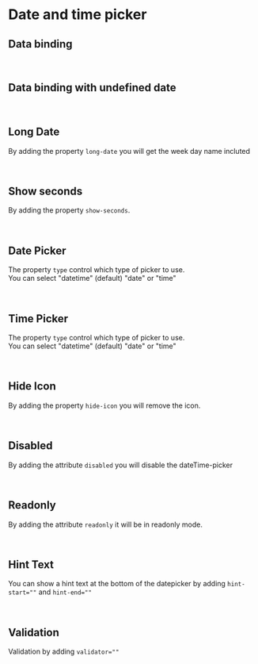 # Date and time picker

## Data binding

<hhl-live-editor title="" style="overflow:none" htmlCode='
    <template>
    <div class="flex items-center gap-8 flex-wrap"> 
          <H_date-picker autofocus label="Date" v-model="dato"></H_date-picker>
          <H_input readonly :model-value="formatDate(dato)" label="Value"></H_input>
    </div>
    </template>
    <script>
      // import { * as dateFormat } from "components/utils/dateFormat";
      const { dateFormat } = fakeImport;
      const dato = ref(new Date());
      function formatDate(date) {
            if (date) {
                  return dateFormat.D_01_dec_2021_HHMMSS(date); 
            } else {
                  return "undefined"
            }            
      }
      return { dato, formatDate }
    </script>
'>
</hhl-live-editor>

<br>

## Data binding with undefined date

<hhl-live-editor title="" htmlCode='
      <template>
      <div class="flex items-center gap-8 flex-wrap"> 
            <H_date-picker v-model="dato"/>
            </H_date-picker>
            <H_input readonly :model-value="formatDate(dato)" label="Value"></H_input>
      </div>
      </template>
      <script>
            // import { * as dateFormat } from "components/utils/dateFormat";
            const { dateFormat } = fakeImport;
            const dato = ref();
                  function formatDate(date) {
                  if (date) {
                        return dateFormat.D_01_dec_2021_HHMMSS(date); 
                  } else {
                        return "undefined"
                  }            
            }
            return { dato, formatDate }
      </script>
'>
</hhl-live-editor>

<br>

## Long Date

By adding the property `long-date` you will get the week day name incluted

<hhl-live-editor title="" htmlCode='
      <template>
      <div class="flex items-center gap-8 flex-wrap"> 
            <H_date-picker v-model="dato" long-date/>
            </H_date-picker>
            <H_input readonly :model-value="formatDate(dato)" label="Value"></H_input>
      </div>
      </template>
      <script>
            // import { * as dateFormat } from "components/utils/dateFormat";
            const { dateFormat } = fakeImport;
            const dato = ref(new Date());
            function formatDate(date) {
                  if (date) {
                        return dateFormat.D_01_dec_2021_HHMMSS(date); 
                  } else {
                        return "undefined"
                  }            
            }
            return { dato, formatDate }
      </script>
'>
</hhl-live-editor>

<br>

## Show seconds

By adding the property `show-seconds`.

<hhl-live-editor title="" htmlCode='
      <template>
      <div class="flex items-center gap-8 flex-wrap"> 
            <H_date-picker v-model="dato" show-seconds/>
            </H_date-picker>
            <H_input readonly :model-value="formatDate(dato)" label="Value"></H_input>
      </div>
      </template>
      <script>
            // import { * as dateFormat } from "components/utils/dateFormat";
            const { dateFormat } = fakeImport;
            const dato = ref();
                  function formatDate(date) {
                  if (date) {
                        return dateFormat.D_01_dec_2021_HHMMSS(date); 
                  } else {
                        return "undefined"
                  }            
            }
            return { dato, formatDate }
      </script>
'>
</hhl-live-editor>

<br>

## Date Picker

The property `type` control which type of picker to use.<br>
You can select "datetime" (default) "date" or "time"

<hhl-live-editor title="" htmlCode='
      <template>
      <div class="flex items-center gap-8 flex-wrap"> 
            <H_date-picker label="Date" v-model="dato" type="date"/>
            </H_date-picker>
            <H_input readonly :model-value="formatDate(dato)" label="Value"></H_input>
      </div>
      </template>
      <script>
            // import { * as dateFormat } from "components/utils/dateFormat";
            const { dateFormat } = fakeImport;
            const dato = ref(new Date());
                  function formatDate(date) {
                  if (date) {
                        return dateFormat.D_01_dec_2021_HHMMSS(date); 
                  } else {
                        return "undefined"
                  }            
            }
            return { dato, formatDate }
      </script>
'>
</hhl-live-editor>

<br>

## Time Picker

The property `type` control which type of picker to use.<br>
You can select "datetime" (default) "date" or "time"

<hhl-live-editor title="" htmlCode='
      <template>
      <div class="flex items-center gap-8 flex-wrap"> 
            <H_date-picker label="Date" v-model="dato" type="time"/>
            </H_date-picker>
            <H_input readonly :model-value="formatDate(dato)" label="Value"></H_input>
      </div>
      </template>
      <script>
            // import { * as dateFormat } from "components/utils/dateFormat";
            const { dateFormat } = fakeImport;
            const dato = ref(new Date());
                  function formatDate(date) {
                  if (date) {
                        return dateFormat.D_01_dec_2021_HHMMSS(date); 
                  } else {
                        return "undefined"
                  }            
            }
            return { dato, formatDate }
      </script>
'>
</hhl-live-editor>

<br>

## Hide Icon

By adding the property `hide-icon` you will remove the icon.

<hhl-live-editor title="" htmlCode='
      <template>
      <div class="flex items-center gap-8 flex-wrap"> 
            <H_date-picker label="Date" v-model="dato" hide-icon/>
            </H_date-picker>
            <H_input readonly :model-value="formatDate(dato)" label="Value"></H_input>
      </div>
      </template>
      <script>
            // import { * as dateFormat } from "components/utils/dateFormat";
            const { dateFormat } = fakeImport;
            const dato = ref(new Date());
                  function formatDate(date) {
                  if (date) {
                        return dateFormat.D_01_dec_2021_HHMMSS(date); 
                  } else {
                        return "undefined"
                  }            
            }
            return { dato, formatDate }
      </script>
'>
</hhl-live-editor>

<br>

## Disabled

By adding the attribute `disabled` you will disable the dateTime-picker

<hhl-live-editor title="" htmlCode='
      <template>
      <div class="flex items-center gap-8 flex-wrap"> 
            <H_date-picker label="Date" v-model="dato" disabled/>
            </H_date-picker>
            <H_input readonly :model-value="formatDate(dato)" label="Value"></H_input>
      </div>
      </template>
      <script>
            // import { * as dateFormat } from "components/utils/dateFormat";
            const { dateFormat } = fakeImport;
            const dato = ref(new Date());
                  function formatDate(date) {
                  if (date) {
                        return dateFormat.D_01_dec_2021_HHMMSS(date); 
                  } else {
                        return "undefined"
                  }            
            }
            return { dato, formatDate }
      </script>
'>
</hhl-live-editor>

<br>

## Readonly

By adding the attribute `readonly` it will be in readonly mode.

<hhl-live-editor title="" htmlCode='
      <template>
      <div class="flex items-center gap-8 flex-wrap"> 
            <H_date-picker label="Date" v-model="dato" readonly/>
            </H_date-picker>
            <H_input readonly :model-value="formatDate(dato)" label="Value"></H_input>
      </div>
      </template>
      <script>
            // import { * as dateFormat } from "components/utils/dateFormat";
            const { dateFormat } = fakeImport;
            const dato = ref(new Date());
                  function formatDate(date) {
                  if (date) {
                        return dateFormat.D_01_dec_2021_HHMMSS(date); 
                  } else {
                        return "undefined"
                  }            
            }
            return { dato, formatDate }
      </script>
'>
</hhl-live-editor>

<br>

## Hint Text

You can show a hint text at the bottom of the datepicker by adding `hint-start=""` and `hint-end=""`

<hhl-live-editor title="" htmlCode='
      <template>
      <div class="flex items-center gap-8 flex-wrap"> 
            <H_date-picker label="Date" v-model="dato" hint-start="hint-start." hint-end="hint-end."/>
            </H_date-picker>
            <H_input readonly :model-value="formatDate(dato)" label="Value"></H_input>
      </div>
      </template>
      <script>
            // import { * as dateFormat } from "components/utils/dateFormat";
            const { dateFormat } = fakeImport;
            const dato = ref(new Date());
                  function formatDate(date) {
                  if (date) {
                        return dateFormat.D_01_dec_2021_HHMMSS(date); 
                  } else {
                        return "undefined"
                  }            
            }
            return { dato, formatDate }
      </script>
'>
</hhl-live-editor>

<br>

## Validation

Validation by adding `validator=""`

<hhl-live-editor title="" htmlCode='
      <template>
      <div class="flex items-center gap-8 flex-wrap"> 
            <H_date-picker label="Date" v-model="dato" :validator="[v.dateRequired]"/>
            </H_date-picker>
            <H_input :model-value="formatDate(dato)" label="Value" ></H_input>
      </div>
      </template>
      <script>
            // import { * as dateFormat } from "components/utils/dateFormat";
            // import { validator } from "components/utils/validator";
            const { dateFormat, validator } = fakeImport;      
            const v = validator;
            const dato = ref();
            function formatDate(date) {
                  if (date) {
                        return dateFormat.D_01_dec_2021_HHMMSS(date); 
                  } else {
                        return "undefined"
                  }            
            }
            return { dato, formatDate, v }
      </script>
'>
</hhl-live-editor>

<br>
